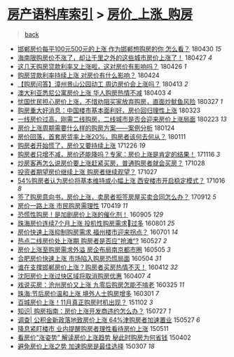 [房产语料库索引](../../README.md)  > [房价_上涨_购房](房价_上涨_购房.md)
====
> [back](../README.md)

- [邯郸房价每平100元500元的上涨 作为邯郸想购房的你 怎么看？](http://jkwz.applinzi.com/ittc/7097731015600768006.html#%E9%82%AF%E9%83%B8%E6%88%BF%E4%BB%B7%E6%AF%8F%E5%B9%B3100%E5%85%83500%E5%85%83%E7%9A%84%E4%B8%8A%E6%B6%A8+%E4%BD%9C%E4%B8%BA%E9%82%AF%E9%83%B8%E6%83%B3%E8%B4%AD%E6%88%BF%E7%9A%84%E4%BD%A0+%E6%80%8E%E4%B9%88%E7%9C%8B%EF%BC%9F) 180430 *15* 
- [海南限购房价不涨了，却让千里之外的这些城市房价上涨了！](http://jkwz.applinzi.com/ittc/7096733109414528016.html#%E6%B5%B7%E5%8D%97%E9%99%90%E8%B4%AD%E6%88%BF%E4%BB%B7%E4%B8%8D%E6%B6%A8%E4%BA%86%EF%BC%8C%E5%8D%B4%E8%AE%A9%E5%8D%83%E9%87%8C%E4%B9%8B%E5%A4%96%E7%9A%84%E8%BF%99%E4%BA%9B%E5%9F%8E%E5%B8%82%E6%88%BF%E4%BB%B7%E4%B8%8A%E6%B6%A8%E4%BA%86%EF%BC%81) 180427 *4* 
- [这几天购房贷款利率又上涨啦，这对房价有影响吗？](http://jkwz.applinzi.com/ittc/7096201271705076743.html#%E8%BF%99%E5%87%A0%E5%A4%A9%E8%B4%AD%E6%88%BF%E8%B4%B7%E6%AC%BE%E5%88%A9%E7%8E%87%E5%8F%88%E4%B8%8A%E6%B6%A8%E5%95%A6%EF%BC%8C%E8%BF%99%E5%AF%B9%E6%88%BF%E4%BB%B7%E6%9C%89%E5%BD%B1%E5%93%8D%E5%90%97%EF%BC%9F) 180426 *1* 
- [购房贷款利率持续上涨 对房价有什么影响？](http://jkwz.applinzi.com/ittc/7095482019159213066.html#%E8%B4%AD%E6%88%BF%E8%B4%B7%E6%AC%BE%E5%88%A9%E7%8E%87%E6%8C%81%E7%BB%AD%E4%B8%8A%E6%B6%A8+%E5%AF%B9%E6%88%BF%E4%BB%B7%E6%9C%89%E4%BB%80%E4%B9%88%E5%BD%B1%E5%93%8D%EF%BC%9F) 180424  
- [【购房问答】漳州景山公园动工 周边房价会上涨吗？](http://jkwz.applinzi.com/ittc/7091567565883311120.html#%E3%80%90%E8%B4%AD%E6%88%BF%E9%97%AE%E7%AD%94%E3%80%91%E6%BC%B3%E5%B7%9E%E6%99%AF%E5%B1%B1%E5%85%AC%E5%9B%AD%E5%8A%A8%E5%B7%A5+%E5%91%A8%E8%BE%B9%E6%88%BF%E4%BB%B7%E4%BC%9A%E4%B8%8A%E6%B6%A8%E5%90%97%EF%BC%9F) 180413 *2* 
- [澳大利亚悉尼公寓房价上涨 华人购房热情不减](http://jkwz.applinzi.com/ittc/7087699375340127248.html#%E6%BE%B3%E5%A4%A7%E5%88%A9%E4%BA%9A%E6%82%89%E5%B0%BC%E5%85%AC%E5%AF%93%E6%88%BF%E4%BB%B7%E4%B8%8A%E6%B6%A8+%E5%8D%8E%E4%BA%BA%E8%B4%AD%E6%88%BF%E7%83%AD%E6%83%85%E4%B8%8D%E5%87%8F) 180403 *4* 
- [忧国忧民担心房价上涨，不惜劝阻买家放弃购房，直面炒鱿鱼风险](http://jkwz.applinzi.com/ittc/7031022107096515601.html#%E5%BF%A7%E5%9B%BD%E5%BF%A7%E6%B0%91%E6%8B%85%E5%BF%83%E6%88%BF%E4%BB%B7%E4%B8%8A%E6%B6%A8%EF%BC%8C%E4%B8%8D%E6%83%9C%E5%8A%9D%E9%98%BB%E4%B9%B0%E5%AE%B6%E6%94%BE%E5%BC%83%E8%B4%AD%E6%88%BF%EF%BC%8C%E7%9B%B4%E9%9D%A2%E7%82%92%E9%B1%BF%E9%B1%BC%E9%A3%8E%E9%99%A9) 180327 *1* 
- [购房重大好消息：中国楼市基本面利好，房价回归理性上涨](http://jkwz.applinzi.com/ittc/7083619153238033418.html#%E8%B4%AD%E6%88%BF%E9%87%8D%E5%A4%A7%E5%A5%BD%E6%B6%88%E6%81%AF%EF%BC%9A%E4%B8%AD%E5%9B%BD%E6%A5%BC%E5%B8%82%E5%9F%BA%E6%9C%AC%E9%9D%A2%E5%88%A9%E5%A5%BD%EF%BC%8C%E6%88%BF%E4%BB%B7%E5%9B%9E%E5%BD%92%E7%90%86%E6%80%A7%E4%B8%8A%E6%B6%A8) 180323  
- [一线房价过高，刚需二线购房，二线城市是否会迎来房价上涨局面](http://jkwz.applinzi.com/ittc/7073225648372188167.html#%E4%B8%80%E7%BA%BF%E6%88%BF%E4%BB%B7%E8%BF%87%E9%AB%98%EF%BC%8C%E5%88%9A%E9%9C%80%E4%BA%8C%E7%BA%BF%E8%B4%AD%E6%88%BF%EF%BC%8C%E4%BA%8C%E7%BA%BF%E5%9F%8E%E5%B8%82%E6%98%AF%E5%90%A6%E4%BC%9A%E8%BF%8E%E6%9D%A5%E6%88%BF%E4%BB%B7%E4%B8%8A%E6%B6%A8%E5%B1%80%E9%9D%A2) 180223 *13* 
- [房价上涨周期需要什么样的购房方案——案例分析](http://jkwz.applinzi.com/ittc/7062253404816933905.html#%E6%88%BF%E4%BB%B7%E4%B8%8A%E6%B6%A8%E5%91%A8%E6%9C%9F%E9%9C%80%E8%A6%81%E4%BB%80%E4%B9%88%E6%A0%B7%E7%9A%84%E8%B4%AD%E6%88%BF%E6%96%B9%E6%A1%88%E2%80%94%E2%80%94%E6%A1%88%E4%BE%8B%E5%88%86%E6%9E%90) 180124  
- [房价回落，首套房贷率上涨20%，购房者该何去何从？](http://jkwz.applinzi.com/ittc/7056921836611175435.html#%E6%88%BF%E4%BB%B7%E5%9B%9E%E8%90%BD%EF%BC%8C%E9%A6%96%E5%A5%97%E6%88%BF%E8%B4%B7%E7%8E%87%E4%B8%8A%E6%B6%A820%25%EF%BC%8C%E8%B4%AD%E6%88%BF%E8%80%85%E8%AF%A5%E4%BD%95%E5%8E%BB%E4%BD%95%E4%BB%8E%EF%BC%9F) 180111  
- [购房者开始慌了，房价又要持续上涨](http://jkwz.applinzi.com/ittc/7051487541696398353.html#%E8%B4%AD%E6%88%BF%E8%80%85%E5%BC%80%E5%A7%8B%E6%85%8C%E4%BA%86%EF%BC%8C%E6%88%BF%E4%BB%B7%E5%8F%88%E8%A6%81%E6%8C%81%E7%BB%AD%E4%B8%8A%E6%B6%A8) 171226 *19* 
- [购房者只增不减，房价还能降吗？专家：房价上涨是肯定的结果！](http://jkwz.applinzi.com/ittc/7036507805966664720.html#%E8%B4%AD%E6%88%BF%E8%80%85%E5%8F%AA%E5%A2%9E%E4%B8%8D%E5%87%8F%EF%BC%8C%E6%88%BF%E4%BB%B7%E8%BF%98%E8%83%BD%E9%99%8D%E5%90%97%EF%BC%9F%E4%B8%93%E5%AE%B6%EF%BC%9A%E6%88%BF%E4%BB%B7%E4%B8%8A%E6%B6%A8%E6%98%AF%E8%82%AF%E5%AE%9A%E7%9A%84%E7%BB%93%E6%9E%9C%EF%BC%81) 171116 *3* 
- [炒房客再怎么说房价要上涨赶紧买房，普通购房者就会买房？](http://jkwz.applinzi.com/ittc/7029458470816973840.html#%E7%82%92%E6%88%BF%E5%AE%A2%E5%86%8D%E6%80%8E%E4%B9%88%E8%AF%B4%E6%88%BF%E4%BB%B7%E8%A6%81%E4%B8%8A%E6%B6%A8%E8%B5%B6%E7%B4%A7%E4%B9%B0%E6%88%BF%EF%BC%8C%E6%99%AE%E9%80%9A%E8%B4%AD%E6%88%BF%E8%80%85%E5%B0%B1%E4%BC%9A%E4%B9%B0%E6%88%BF%EF%BC%9F) 171028  
- [投资者期望房价继续上涨 购房者继续观望？](http://jkwz.applinzi.com/ittc/7029048962533819408.html#%E6%8A%95%E8%B5%84%E8%80%85%E6%9C%9F%E6%9C%9B%E6%88%BF%E4%BB%B7%E7%BB%A7%E7%BB%AD%E4%B8%8A%E6%B6%A8+%E8%B4%AD%E6%88%BF%E8%80%85%E7%BB%A7%E7%BB%AD%E8%A7%82%E6%9C%9B%EF%BC%9F) 171027  
- [54%购房者认为房价将基本维持或小幅上涨 西安楼市开启稳定模式？](http://jkwz.applinzi.com/ittc/7024954268732359697.html#54%25%E8%B4%AD%E6%88%BF%E8%80%85%E8%AE%A4%E4%B8%BA%E6%88%BF%E4%BB%B7%E5%B0%86%E5%9F%BA%E6%9C%AC%E7%BB%B4%E6%8C%81%E6%88%96%E5%B0%8F%E5%B9%85%E4%B8%8A%E6%B6%A8+%E8%A5%BF%E5%AE%89%E6%A5%BC%E5%B8%82%E5%BC%80%E5%90%AF%E7%A8%B3%E5%AE%9A%E6%A8%A1%E5%BC%8F%EF%BC%9F) 171016 *8* 
- [签了购房意向书，房价上涨，卖房者拒签房屋买卖合同怎么办？](http://jkwz.applinzi.com/ittc/7011988544128812049.html#%E7%AD%BE%E4%BA%86%E8%B4%AD%E6%88%BF%E6%84%8F%E5%90%91%E4%B9%A6%EF%BC%8C%E6%88%BF%E4%BB%B7%E4%B8%8A%E6%B6%A8%EF%BC%8C%E5%8D%96%E6%88%BF%E8%80%85%E6%8B%92%E7%AD%BE%E6%88%BF%E5%B1%8B%E4%B9%B0%E5%8D%96%E5%90%88%E5%90%8C%E6%80%8E%E4%B9%88%E5%8A%9E%EF%BC%9F) 170912 *5* 
- [房价一路上涨 市民购房需理性](http://jkwz.applinzi.com/ittc/6958169837141509125.html#%E6%88%BF%E4%BB%B7%E4%B8%80%E8%B7%AF%E4%B8%8A%E6%B6%A8+%E5%B8%82%E6%B0%91%E8%B4%AD%E6%88%BF%E9%9C%80%E7%90%86%E6%80%A7) 170419 *11* 
- [恐慌性购房！是加剧房价上涨的催化剂！](http://jkwz.applinzi.com/ittc/6874311738777928709.html#%E6%81%90%E6%85%8C%E6%80%A7%E8%B4%AD%E6%88%BF%EF%BC%81%E6%98%AF%E5%8A%A0%E5%89%A7%E6%88%BF%E4%BB%B7%E4%B8%8A%E6%B6%A8%E7%9A%84%E5%82%AC%E5%8C%96%E5%89%82%EF%BC%81) 160905 *129* 
- [珠海房价连续7个月上涨 投机性购房需求过多](http://jkwz.applinzi.com/ittc/6861319263578752005.html#%E7%8F%A0%E6%B5%B7%E6%88%BF%E4%BB%B7%E8%BF%9E%E7%BB%AD7%E4%B8%AA%E6%9C%88%E4%B8%8A%E6%B6%A8+%E6%8A%95%E6%9C%BA%E6%80%A7%E8%B4%AD%E6%88%BF%E9%9C%80%E6%B1%82%08%E8%BF%87%E5%A4%9A) 160801 *25* 
- [房价快速上涨抑制购房需求 福州楼市迎来拐点？](http://jkwz.applinzi.com/ittc/6849821698769290245.html#%E6%88%BF%E4%BB%B7%E5%BF%AB%E9%80%9F%E4%B8%8A%E6%B6%A8%E6%8A%91%E5%88%B6%E8%B4%AD%E6%88%BF%E9%9C%80%E6%B1%82+%E7%A6%8F%E5%B7%9E%E6%A5%BC%E5%B8%82%E8%BF%8E%E6%9D%A5%E6%8B%90%E7%82%B9%EF%BC%9F) 160701 *14* 
- [热点二线房价处上涨期 购房者是否应&quot;抢滩&quot;?](http://jkwz.applinzi.com/ittc/6836841469398483972.html#%E7%83%AD%E7%82%B9%E4%BA%8C%E7%BA%BF%E6%88%BF%E4%BB%B7%E5%A4%84%E4%B8%8A%E6%B6%A8%E6%9C%9F+%E8%B4%AD%E6%88%BF%E8%80%85%E6%98%AF%E5%90%A6%E5%BA%94%26quot%3B%E6%8A%A2%E6%BB%A9%26quot%3B%3F) 160527 *2* 
- [房价上涨至购房需求外溢 房企布局南京都市圈](http://jkwz.applinzi.com/ittc/6828692706725200900.html#%E6%88%BF%E4%BB%B7%E4%B8%8A%E6%B6%A8%E8%87%B3%E8%B4%AD%E6%88%BF%E9%9C%80%E6%B1%82%E5%A4%96%E6%BA%A2+%E6%88%BF%E4%BC%81%E5%B8%83%E5%B1%80%E5%8D%97%E4%BA%AC%E9%83%BD%E5%B8%82%E5%9C%88) 160505 *3* 
- [合肥房价快速上涨 市场陷入购房恐慌局面](http://jkwz.applinzi.com/ittc/6828300861075620868.html#%E5%90%88%E8%82%A5%E6%88%BF%E4%BB%B7%E5%BF%AB%E9%80%9F%E4%B8%8A%E6%B6%A8+%E5%B8%82%E5%9C%BA%E9%99%B7%E5%85%A5%E8%B4%AD%E6%88%BF%E6%81%90%E6%85%8C%E5%B1%80%E9%9D%A2) 160504 *31* 
- [谁在支撑邯郸房价上涨？购房者买房热情不灭！](http://jkwz.applinzi.com/ittc/6820287250554160132.html#%E8%B0%81%E5%9C%A8%E6%94%AF%E6%92%91%E9%82%AF%E9%83%B8%E6%88%BF%E4%BB%B7%E4%B8%8A%E6%B6%A8%EF%BC%9F%E8%B4%AD%E6%88%BF%E8%80%85%E4%B9%B0%E6%88%BF%E7%83%AD%E6%83%85%E4%B8%8D%E7%81%AD%EF%BC%81) 160412 *32* 
- [沈阳房价上涨过快区域将取消购房优惠](http://jkwz.applinzi.com/ittc/6818250699867423749.html#%E6%B2%88%E9%98%B3%E6%88%BF%E4%BB%B7%E4%B8%8A%E6%B6%A8%E8%BF%87%E5%BF%AB%E5%8C%BA%E5%9F%9F%E5%B0%86%E5%8F%96%E6%B6%88%E8%B4%AD%E6%88%BF%E4%BC%98%E6%83%A0) 160407 *4* 
- [戏说买房：沧州房价又上涨 九零后购房怎能不啃老](http://jkwz.applinzi.com/ittc/6813456592297001989.html#%E6%88%8F%E8%AF%B4%E4%B9%B0%E6%88%BF%EF%BC%9A%E6%B2%A7%E5%B7%9E%E6%88%BF%E4%BB%B7%E5%8F%88%E4%B8%8A%E6%B6%A8+%E4%B9%9D%E9%9B%B6%E5%90%8E%E8%B4%AD%E6%88%BF%E6%80%8E%E8%83%BD%E4%B8%8D%E5%95%83%E8%80%81) 160325 *11* 
- [珠海:节后房价温和上涨 境外人士购房增多](http://jkwz.applinzi.com/ittc/6804553674743350276.html#%E7%8F%A0%E6%B5%B7%3A%E8%8A%82%E5%90%8E%E6%88%BF%E4%BB%B7%E6%B8%A9%E5%92%8C%E4%B8%8A%E6%B6%A8+%E5%A2%83%E5%A4%96%E4%BA%BA%E5%A3%AB%E8%B4%AD%E6%88%BF%E5%A2%9E%E5%A4%9A) 160301 *7* 
- [百城房价上涨！11月真正购房时机出现？](http://jkwz.applinzi.com/ittc/6760159278884389892.html#%E7%99%BE%E5%9F%8E%E6%88%BF%E4%BB%B7%E4%B8%8A%E6%B6%A8%EF%BC%8111%E6%9C%88%E7%9C%9F%E6%AD%A3%E8%B4%AD%E6%88%BF%E6%97%B6%E6%9C%BA%E5%87%BA%E7%8E%B0%EF%BC%9F) 151102 *3* 
- [知识| 购房指南：房价上涨开发商违约怎么办？](http://jkwz.applinzi.com/ittc/547650615333510324.html#%E7%9F%A5%E8%AF%86%7C+%E8%B4%AD%E6%88%BF%E6%8C%87%E5%8D%97%EF%BC%9A%E6%88%BF%E4%BB%B7%E4%B8%8A%E6%B6%A8%E5%BC%80%E5%8F%91%E5%95%86%E8%BF%9D%E7%BA%A6%E6%80%8E%E4%B9%88%E5%8A%9E%EF%BC%9F) 150727 *1* 
- [调查| 公积金新政落地致房价上涨 64%津购房者加速置业](http://jkwz.applinzi.com/ittc/547650611416458465.html#%E8%B0%83%E6%9F%A5%7C+%E5%85%AC%E7%A7%AF%E9%87%91%E6%96%B0%E6%94%BF%E8%90%BD%E5%9C%B0%E8%87%B4%E6%88%BF%E4%BB%B7%E4%B8%8A%E6%B6%A8+64%25%E6%B4%A5%E8%B4%AD%E6%88%BF%E8%80%85%E5%8A%A0%E9%80%9F%E7%BD%AE%E4%B8%9A) 150527 *6* 
- [降息紧盯楼市 业内提醒购房者理性看待房价上涨](http://jkwz.applinzi.com/ittc/547650611410241586.html#%E9%99%8D%E6%81%AF%E7%B4%A7%E7%9B%AF%E6%A5%BC%E5%B8%82+%E4%B8%9A%E5%86%85%E6%8F%90%E9%86%92%E8%B4%AD%E6%88%BF%E8%80%85%E7%90%86%E6%80%A7%E7%9C%8B%E5%BE%85%E6%88%BF%E4%BB%B7%E4%B8%8A%E6%B6%A8) 150511  
- [看房价“涨姿势” 解读房价上涨趋势 秘此时购房为何省钱](http://jkwz.applinzi.com/ittc/547650611403267937.html#%E7%9C%8B%E6%88%BF%E4%BB%B7%E2%80%9C%E6%B6%A8%E5%A7%BF%E5%8A%BF%E2%80%9D+%E8%A7%A3%E8%AF%BB%E6%88%BF%E4%BB%B7%E4%B8%8A%E6%B6%A8%E8%B6%8B%E5%8A%BF+%E7%A7%98%E6%AD%A4%E6%97%B6%E8%B4%AD%E6%88%BF%E4%B8%BA%E4%BD%95%E7%9C%81%E9%92%B1) 150402  
- [避免房价上涨之势 加速购房是最佳选择](http://jkwz.applinzi.com/ittc/547650611395759443.html#%E9%81%BF%E5%85%8D%E6%88%BF%E4%BB%B7%E4%B8%8A%E6%B6%A8%E4%B9%8B%E5%8A%BF+%E5%8A%A0%E9%80%9F%E8%B4%AD%E6%88%BF%E6%98%AF%E6%9C%80%E4%BD%B3%E9%80%89%E6%8B%A9) 150307 *18* 
